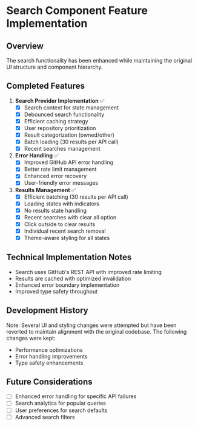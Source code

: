 # Search Component Feature Implementation

## Overview
The search functionality has been enhanced while maintaining the original UI structure and component hierarchy.

## Completed Features
1. **Search Provider Implementation** ✅
   - [x] Search context for state management
   - [x] Debounced search functionality
   - [x] Efficient caching strategy
   - [x] User repository prioritization
   - [x] Result categorization (owned/other)
   - [x] Batch loading (30 results per API call)
   - [x] Recent searches management

2. **Error Handling** ✅
   - [x] Improved GitHub API error handling
   - [x] Better rate limit management
   - [x] Enhanced error recovery
   - [x] User-friendly error messages

3. **Results Management** ✅
   - [x] Efficient batching (30 results per API call)
   - [x] Loading states with indicators
   - [x] No results state handling
   - [x] Recent searches with clear all option
   - [x] Click outside to clear results
   - [x] Individual recent search removal
   - [x] Theme-aware styling for all states

## Technical Implementation Notes
- Search uses GitHub's REST API with improved rate limiting
- Results are cached with optimized invalidation
- Enhanced error boundary implementation
- Improved type safety throughout

## Development History
Note: Several UI and styling changes were attempted but have been reverted to maintain alignment with the original codebase. The following changes were kept:
- Performance optimizations
- Error handling improvements
- Type safety enhancements

## Future Considerations
- [ ] Enhanced error handling for specific API failures
- [ ] Search analytics for popular queries
- [ ] User preferences for search defaults
- [ ] Advanced search filters
